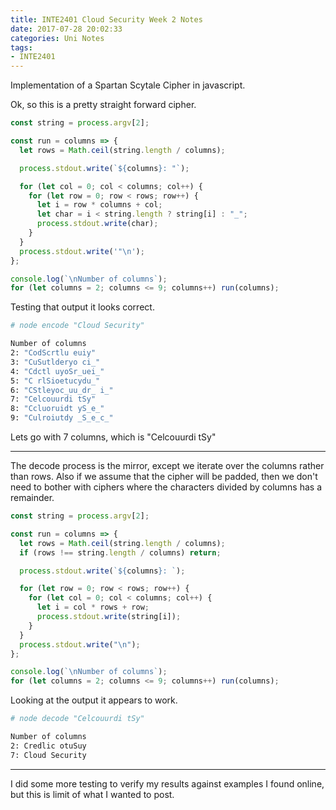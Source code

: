 ```yaml
---
title: INTE2401 Cloud Security Week 2 Notes
date: 2017-07-28 20:02:33
categories: Uni Notes
tags:
- INTE2401
---
```


Implementation of a Spartan Scytale Cipher in javascript.

<!--more-->

Ok, so this is a pretty straight forward cipher.

```javascript
const string = process.argv[2];

const run = columns => {
  let rows = Math.ceil(string.length / columns);

  process.stdout.write(`${columns}: "`);

  for (let col = 0; col < columns; col++) {
    for (let row = 0; row < rows; row++) {
      let i = row * columns + col;
      let char = i < string.length ? string[i] : "_";
      process.stdout.write(char);
    }
  }
  process.stdout.write('"\n');
};

console.log(`\nNumber of columns`);
for (let columns = 2; columns <= 9; columns++) run(columns);
```

Testing that output it looks correct.

```bash
# node encode "Cloud Security"

Number of columns
2: "CodScrtlu euiy"
3: "CuSutlderyo ci_"
4: "Cdctl uyoSr_uei_"
5: "C rlSioetucydu_"
6: "CStleyoc_uu_dr_ i_"
7: "Celcouurdi tSy"
8: "Ccluoruidt yS_e_"
9: "Culroiutdy _S_e_c_"
```

Lets go with 7 columns, which is "Celcouurdi tSy"

---

The decode process is the mirror, except we iterate over the columns rather than rows. Also if we assume that the cipher will be padded, then we don't need to bother with ciphers where the characters divided by columns has a remainder.

```javascript
const string = process.argv[2];

const run = columns => {
  let rows = Math.ceil(string.length / columns);
  if (rows !== string.length / columns) return;

  process.stdout.write(`${columns}: `);

  for (let row = 0; row < rows; row++) {
    for (let col = 0; col < columns; col++) {
      let i = col * rows + row;
      process.stdout.write(string[i]);
    }
  }
  process.stdout.write("\n");
};

console.log(`\nNumber of columns`);
for (let columns = 2; columns <= 9; columns++) run(columns);
```

Looking at the output it appears to work.

```bash
# node decode "Celcouurdi tSy"

Number of columns
2: Credlic otuSuy
7: Cloud Security
```

---

I did some more testing to verify my results against examples I found online, but this is limit of what I wanted to post.
